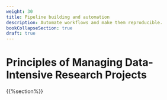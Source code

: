 ```yaml
---
weight: 30
title: Pipeline building and automation
description: Automate workflows and make them reproducible.
bookCollapseSection: true
draft: true
---
```


# Principles of Managing Data-Intensive Research Projects

{{%section%}}
